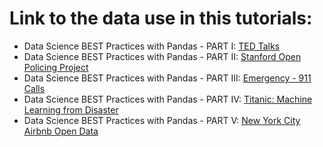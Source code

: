 # Link to the data use in this tutorials:

- Data Science BEST Practices with Pandas - PART I: [TED Talks](https://www.kaggle.com/rounakbanik/ted-talks)
- Data Science BEST Practices with Pandas - PART II: [Stanford Open Policing Project](https://www.kaggle.com/faressayah/stanford-open-policing-project)
- Data Science BEST Practices with Pandas - PART III: [Emergency - 911 Calls](https://www.kaggle.com/mchirico/montcoalert)
- Data Science BEST Practices with Pandas - PART IV: [Titanic: Machine Learning from Disaster](https://www.kaggle.com/c/titanic)
- Data Science BEST Practices with Pandas - PART V: [New York City Airbnb Open Data](https://www.kaggle.com/dgomonov/new-york-city-airbnb-open-data)
